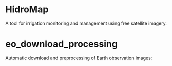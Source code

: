 # HidroMap
A tool for irrigation monitoring and management using free satellite imagery.

# eo_download_processing
Automatic download and preprocessing of Earth observation images:


